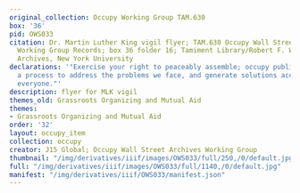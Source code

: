 ```yaml
---
original_collection: Occupy Working Group TAM.630
box: '36'
pid: OWS033
citation: Dr. Martin Luther King vigil flyer; TAM.630 Occupy Wall Street Archives
  Working Group Records; box 36 folder 16; Tamiment Library/Robert F. Wagner Labor
  Archives, New York University
declarations: '"Exercise your right to peaceably assemble; occupy public space;  create
  a process to address the problems we face, and generate solutions accessible to
  everyone."'
description: flyer for MLK vigil
themes_old: Grassroots Organizing and Mutual Aid
themes:
- Grassroots Organizing and Mutual Aid
order: '32'
layout: occupy_item
collection: occupy
creator: J15 Global; Occupy Wall Street Archives Working Group
thumbnail: "/img/derivatives/iiif/images/OWS033/full/250,/0/default.jpg"
full: "/img/derivatives/iiif/images/OWS033/full/1140,/0/default.jpg"
manifest: "/img/derivatives/iiif/OWS033/manifest.json"
---
```

